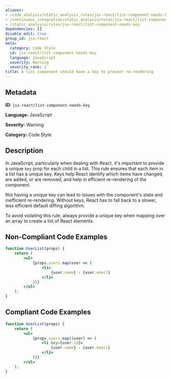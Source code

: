 ```yaml
---
aliases:
- /code_analysis/static_analysis_rules/jsx-react/list-component-needs-key
- /continuous_integration/static_analysis/rules/jsx-react/list-component-needs-key
- /static_analysis/rules/jsx-react/list-component-needs-key
dependencies: []
disable_edit: true
group_id: jsx-react
meta:
  category: Code Style
  id: jsx-react/list-component-needs-key
  language: JavaScript
  severity: Warning
  severity_rank: 2
title: A list component should have a key to prevent re-rendering
---
```

<!--  SOURCED FROM https://github.com/DataDog/datadog-static-analyzer-rule-docs -->


## Metadata
**ID:** `jsx-react/list-component-needs-key`

**Language:** JavaScript

**Severity:** Warning

**Category:** Code Style

## Description
In JavaScript, particularly when dealing with React, it's important to provide a unique `key` prop for each child in a list. This rule ensures that each item in a list has a unique key. Keys help React identify which items have changed, are added, or are removed, and help in efficient re-rendering of the component.

Not having a unique key can lead to issues with the component's state and inefficient re-rendering. Without keys, React has to fall back to a slower, less efficient default diffing algorithm.

To avoid violating this rule, always provide a unique key when mapping over an array to create a list of React elements.

## Non-Compliant Code Examples
```jsx
function UserList(props) {
    return (
        <ul>
            {props.users.map(user => (
                <li>
                    {user.name} - {user.email}
                </li>
            ))}
        </ul>
    );
}
```

## Compliant Code Examples
```jsx
function UserList(props) {
    return (
        <ul>
            {props.users.map((user) => (
                <li key={user.id}>
                    {user.name} - {user.email}
                </li>
            ))}
        </ul>
    );
}
```

